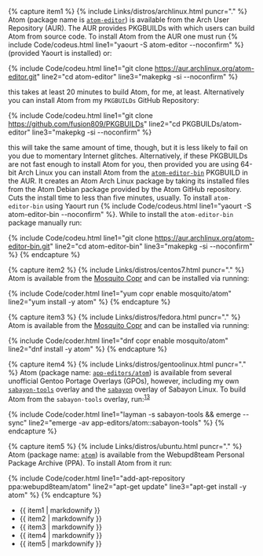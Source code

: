 <!-- item1 -->
{% capture item1 %}
{% include Links/distros/archlinux.html puncr="." %} Atom (package name is [`atom-editor`](https://aur.archlinux.org/packages/atom-editor)) is available from the Arch User Repository (AUR). The AUR provides PKGBUILDs with which users can build Atom from source code. To install Atom from the AUR one must run {% include Code/codeus.html line1="yaourt -S atom-editor --noconfirm" %} (provided Yaourt is installed) or:

{% include Code/codeu.html line1="git clone https://aur.archlinux.org/atom-editor.git" line2="cd atom-editor" line3="makepkg -si --noconfirm" %}

this takes at least 20 minutes to build Atom, for me, at least. Alternatively you can install Atom from my `PKGBUILDs` GitHub Repository:

{% include Code/codeu.html line1="git clone https://github.com/fusion809/PKGBUILDs" line2="cd PKGBUILDs/atom-editor" line3="makepkg -si --noconfirm" %}

this will take the same amount of time, though, but it is less likely to fail on you due to momentary Internet glitches. Alternatively, if these PKGBUILDs are not fast enough to install Atom for you, then provided you are using 64-bit Arch Linux you can install Atom from the [`atom-editor-bin`](https://aur.archlinux.org/packages/atom-editor-bin) PKGBUILD in the AUR. It creates an Atom Arch Linux package by taking its installed files from the Atom Debian package provided by the Atom GitHub repository. Cuts the install time to less than five minutes, usually. To install `atom-editor-bin` using Yaourt run {% include Code/codeus.html line1="yaourt -S atom-editor-bin --noconfirm" %}. While to install the `atom-editor-bin` package manually run:

{% include Code/codeu.html line1="git clone https://aur.archlinux.org/atom-editor-bin.git" line2="cd atom-editor-bin" line3="makepkg -si --noconfirm" %}
{% endcapture %}

<!-- item2 -->
{% capture item2 %}
{% include Links/distros/centos7.html puncr="." %} Atom is available from the [Mosquito Copr](https://copr.fedorainfracloud.org/coprs/mosquito/atom/) and can be installed via running:

{% include Code/coder.html line1="yum copr enable mosquito/atom" line2="yum install -y atom" %}
{% endcapture %}

<!-- item3 -->
{% capture item3 %}
{% include Links/distros/fedora.html puncr="." %} Atom is available from the [Mosquito Copr](https://copr.fedorainfracloud.org/coprs/mosquito/atom/) and can be installed via running:

{% include Code/coder.html line1="dnf copr enable mosquito/atom" line2="dnf install -y atom" %}
{% endcapture %}

<!-- item4 -->
{% capture item4 %}
{% include Links/distros/gentoolinux.html puncr="." %} Atom (package name: [`app-editors/atom`](http://gpo.zugaina.org/app-editors/atom)) is available from several unofficial Gentoo Portage Overlays (GPOs), however, including my own [`sabayon-tools`](https://github.com/fusion809/sabayon-tools) overlay and the [`sabayon`](https://github.com/Sabayon/for-gentoo) overlay of Sabayon Linux. To build Atom from the `sabayon-tools` overlay, run:<sup id="fnref:13"><a href="#fn:13">13</a></sup>

{% include Code/coder.html line1="layman -s sabayon-tools && emerge --sync" line2="emerge -av app-editors/atom::sabayon-tools" %}
{% endcapture %}

<!-- item4 -->
{% capture item5 %}
{% include Links/distros/ubuntu.html puncr="." %} Atom (package name: [`atom`](https://launchpad.net/~webupd8team/+archive/ubuntu/atom)) is available from the Webupd8team Personal Package Archive (PPA). To install Atom from it run:

{% include Code/coder.html line1="add-apt-repository ppa:webupd8team/atom" line2="apt-get update" line3="apt-get install -y atom" %}
{% endcapture %}
<ul>
  <li>{{ item1 | markdownify }}</li>
  <li>{{ item2 | markdownify }}</li>
  <li>{{ item3 | markdownify }}</li>
  <li>{{ item4 | markdownify }}</li>
  <li>{{ item5 | markdownify }}</li>
</ul>
